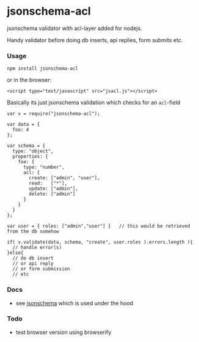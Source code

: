 jsonschema-acl
==============
jsonschema validator with acl-layer added for nodejs.

Handy validator before doing db inserts, api replies, form submits etc.

### Usage 

    npm install jsonschema-acl

or in the browser:
    
    <script type="text/javascript" src="jsacl.js"></script>

Basically its just jsonschema validation which checks for an `acl`-field

    var v = require("jsonschema-acl");
  
    var data = {
      foo: 4
    };
  
    var schema = {
      type: "object",
      properties: {
        foo: {
          type: "number",
          acl: {
            create: ["admin", "user"],
            read:   ["*"],
            update: ["admin"],
            delete: ["admin"]
          }
        }
      }
    };
  
    var user = { roles: ["admin","user"] }   // this would be retrieved from the db somehow 
  
    if( v.validate(data, schema, "create", user.roles ).errors.length ){
      // handle error(s) 
    }else{
      // do db insert 
      // or api reply 
      // or form submission 
      // etc

### Docs 

* see [jsonschema](https://www.npmjs.com/jsonschema) which is used under the hood

### Todo 

* test browser version using browserify
